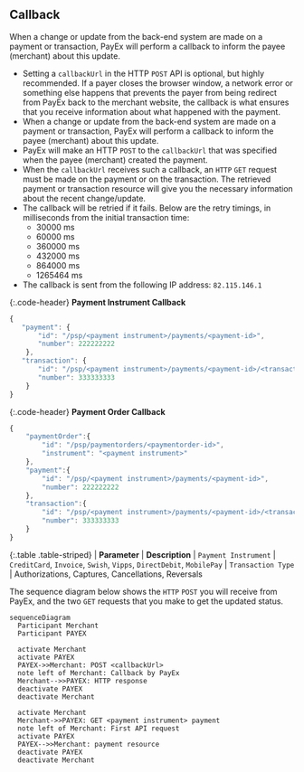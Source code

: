 ## Callback

When a change or update from the back-end system are made on a payment or
transaction, PayEx will perform a callback to inform the payee (merchant)
about this update.

* Setting a `callbackUrl` in the HTTP `POST` API is optional,
  but highly recommended. If a payer closes the browser window,
  a network error or something else happens that prevents the payer from
  being redirect from PayEx back to the merchant website, the callback is
  what ensures that you receive information about what happened with the payment.
* When a change or update from the back-end system are made on a payment or
  transaction, PayEx will perform a callback to inform the payee
  (merchant) about this update.
* PayEx will make an HTTP `POST` to the `callbackUrl` that was specified when
  the payee (merchant) created the payment.
* When the `callbackUrl` receives such a callback, an `HTTP` `GET` request
  must be made on the payment or on the transaction.
  The retrieved payment or transaction resource will give you the necessary
  information about the recent change/update.
* The callback will be retried if it fails.
  Below are the retry timings, in milliseconds
  from the initial transaction time:
  * 30000 ms
  * 60000 ms
  * 360000 ms
  * 432000 ms
  * 864000 ms
  * 1265464 ms
* The callback is sent from the following IP address: `82.115.146.1`

{:.code-header}
**Payment Instrument Callback**

```js
{
   "payment": {
       "id": "/psp/<payment instrument>/payments/<payment-id>",
       "number": 222222222
    },
   "transaction": {
       "id": "/psp/<payment instrument>/payments/<payment-id>/<transaction type>/<transaction-id>",
       "number": 333333333
    }
}
```

{:.code-header}
**Payment Order Callback**

```js
{
    "paymentOrder":{
        "id": "/psp/paymentorders/<paymentorder-id>",
        "instrument": "<payment instrument>"
    },
    "payment":{
        "id": "/psp/<payment instrument>/payments/<payment-id>",
        "number": 222222222
    },
    "transaction":{
        "id": "/psp/<payment instrument>/payments/<payment-id>/<transaction type>/<transaction-id>",
        "number": 333333333
    }
}
```

{:.table .table-striped}
| **Parameter** | **Description**
| `Payment Instrument` | `CreditCard`, `Invoice`, `Swish`, `Vipps`, `DirectDebit`, `MobilePay`
| `Transaction Type` | Authorizations, Captures, Cancellations, Reversals

The sequence diagram below shows the `HTTP` `POST` you will receive from PayEx,
and the two `GET` requests that you make to get the updated status.

```mermaid
sequenceDiagram
  Participant Merchant
  Participant PAYEX

  activate Merchant
  activate PAYEX
  PAYEX->>Merchant: POST <callbackUrl>
  note left of Merchant: Callback by PayEx
  Merchant-->>PAYEX: HTTP response
  deactivate PAYEX
  deactivate Merchant

  activate Merchant
  Merchant->>PAYEX: GET <payment instrument> payment
  note left of Merchant: First API request
  activate PAYEX
  PAYEX-->>Merchant: payment resource
  deactivate PAYEX
  deactivate Merchant
```

